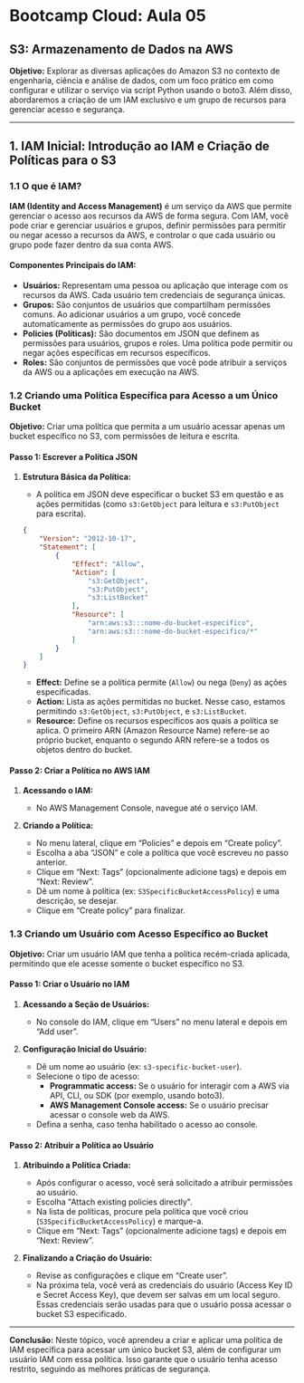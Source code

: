 # Bootcamp Cloud: Aula 05

## S3: Armazenamento de Dados na AWS

**Objetivo:** Explorar as diversas aplicações do Amazon S3 no contexto de engenharia, ciência e análise de dados, com um foco prático em como configurar e utilizar o serviço via script Python usando o boto3. Além disso, abordaremos a criação de um IAM exclusivo e um grupo de recursos para gerenciar acesso e segurança.

---

## 1. IAM Inicial: Introdução ao IAM e Criação de Políticas para o S3

### 1.1 O que é IAM?

**IAM (Identity and Access Management)** é um serviço da AWS que permite gerenciar o acesso aos recursos da AWS de forma segura. Com IAM, você pode criar e gerenciar usuários e grupos, definir permissões para permitir ou negar acesso a recursos da AWS, e controlar o que cada usuário ou grupo pode fazer dentro da sua conta AWS.

#### **Componentes Principais do IAM:**

- **Usuários:** Representam uma pessoa ou aplicação que interage com os recursos da AWS. Cada usuário tem credenciais de segurança únicas.
- **Grupos:** São conjuntos de usuários que compartilham permissões comuns. Ao adicionar usuários a um grupo, você concede automaticamente as permissões do grupo aos usuários.
- **Policies (Políticas):** São documentos em JSON que definem as permissões para usuários, grupos e roles. Uma política pode permitir ou negar ações específicas em recursos específicos.
- **Roles:** São conjuntos de permissões que você pode atribuir a serviços da AWS ou a aplicações em execução na AWS.

### 1.2 Criando uma Política Específica para Acesso a um Único Bucket

**Objetivo:** Criar uma política que permita a um usuário acessar apenas um bucket específico no S3, com permissões de leitura e escrita.

#### Passo 1: Escrever a Política JSON

1. **Estrutura Básica da Política:**
   - A política em JSON deve especificar o bucket S3 em questão e as ações permitidas (como `s3:GetObject` para leitura e `s3:PutObject` para escrita).

   ```json
   {
       "Version": "2012-10-17",
       "Statement": [
           {
               "Effect": "Allow",
               "Action": [
                   "s3:GetObject",
                   "s3:PutObject",
                   "s3:ListBucket"
               ],
               "Resource": [
                   "arn:aws:s3:::nome-do-bucket-especifico",
                   "arn:aws:s3:::nome-do-bucket-especifico/*"
               ]
           }
       ]
   }
   ```

   - **Effect:** Define se a política permite (`Allow`) ou nega (`Deny`) as ações especificadas.
   - **Action:** Lista as ações permitidas no bucket. Nesse caso, estamos permitindo `s3:GetObject`, `s3:PutObject`, e `s3:ListBucket`.
   - **Resource:** Define os recursos específicos aos quais a política se aplica. O primeiro ARN (Amazon Resource Name) refere-se ao próprio bucket, enquanto o segundo ARN refere-se a todos os objetos dentro do bucket.

#### Passo 2: Criar a Política no AWS IAM

1. **Acessando o IAM:**
   - No AWS Management Console, navegue até o serviço IAM.

2. **Criando a Política:**
   - No menu lateral, clique em “Policies” e depois em “Create policy”.
   - Escolha a aba “JSON” e cole a política que você escreveu no passo anterior.
   - Clique em “Next: Tags” (opcionalmente adicione tags) e depois em “Next: Review”.
   - Dê um nome à política (ex: `S3SpecificBucketAccessPolicy`) e uma descrição, se desejar.
   - Clique em “Create policy” para finalizar.

### 1.3 Criando um Usuário com Acesso Específico ao Bucket

**Objetivo:** Criar um usuário IAM que tenha a política recém-criada aplicada, permitindo que ele acesse somente o bucket específico no S3.

#### Passo 1: Criar o Usuário no IAM

1. **Acessando a Seção de Usuários:**
   - No console do IAM, clique em “Users” no menu lateral e depois em “Add user”.

2. **Configuração Inicial do Usuário:**
   - Dê um nome ao usuário (ex: `s3-specific-bucket-user`).
   - Selecione o tipo de acesso:
     - **Programmatic access:** Se o usuário for interagir com a AWS via API, CLI, ou SDK (por exemplo, usando boto3).
     - **AWS Management Console access:** Se o usuário precisar acessar o console web da AWS.
   - Defina a senha, caso tenha habilitado o acesso ao console.

#### Passo 2: Atribuir a Política ao Usuário

1. **Atribuindo a Política Criada:**
   - Após configurar o acesso, você será solicitado a atribuir permissões ao usuário.
   - Escolha "Attach existing policies directly".
   - Na lista de políticas, procure pela política que você criou (`S3SpecificBucketAccessPolicy`) e marque-a.
   - Clique em “Next: Tags” (opcionalmente adicione tags) e depois em “Next: Review”.

2. **Finalizando a Criação do Usuário:**
   - Revise as configurações e clique em “Create user”.
   - Na próxima tela, você verá as credenciais do usuário (Access Key ID e Secret Access Key), que devem ser salvas em um local seguro. Essas credenciais serão usadas para que o usuário possa acessar o bucket S3 especificado.

---

**Conclusão:** Neste tópico, você aprendeu a criar e aplicar uma política de IAM específica para acessar um único bucket S3, além de configurar um usuário IAM com essa política. Isso garante que o usuário tenha acesso restrito, seguindo as melhores práticas de segurança.
